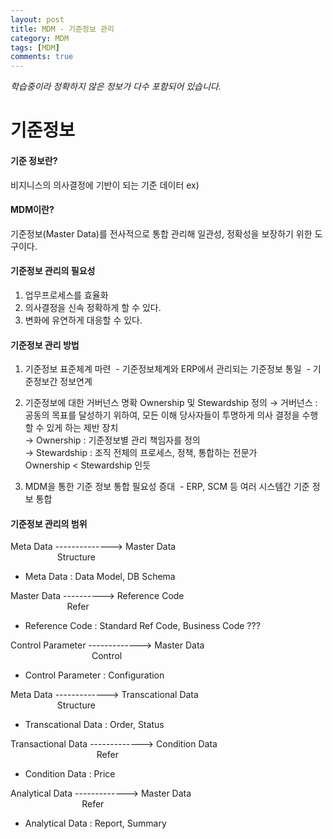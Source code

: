 ```yaml
---
layout: post
title: MDM - 기준정보 관리
category: MDM
tags: [MDM]
comments: true
---
```

*학습중이라 정확하지 않은 정보가 다수 포함되어 있습니다.*


# 기준정보
#### 기준 정보란?
비지니스의 의사결정에 기반이 되는 기준 데이터
ex)

#### MDM이란?
기준정보(Master Data)를 전사적으로 통합 관리해 일관성, 정확성을 보장하기 위한 도구이다.

#### 기준정보 관리의 필요성
1. 업무프로세스를 효율화
2. 의사결정을 신속 정확하게 할 수 있다.
3. 변화에 유연하게 대응할 수 있다.


#### 기준정보 관리 방법
1. 기준정보 표준체계 마련
&nbsp;- 기준정보체계와 ERP에서 관리되는 기준정보 통일
&nbsp;- 기준정보간 정보연계

2. 기준정보에 대한 거버넌스 명확
  Ownership 및 Stewardship 정의
  → 거버넌스 : 공동의 목표를 달성하기 위하여, 모든 이해 당사자들이 투명하게 의사 결정을 수행할 수 있게 하는 제반 장치  
  → Ownership : 기준정보별 관리 책임자를 정의  
  → Stewardship : 조직 전체의 프로세스, 정책, 통합하는 전문가  
  Ownership < Stewardship 인듯  

3. MDM을 통한 기준 정보 통합 필요성 증대
&nbsp;- ERP, SCM 등 여러 시스템간 기준 정보 통합


#### 기준정보 관리의 범위
Meta Data --------------> Master Data  
&nbsp;&nbsp;&nbsp;&nbsp;&nbsp;&nbsp;&nbsp;&nbsp;&nbsp;&nbsp;&nbsp;&nbsp;&nbsp;&nbsp;&nbsp;&nbsp;&nbsp;&nbsp;&nbsp;Structure
* Meta Data : Data Model, DB Schema

Master Data ----------> Reference Code  
&nbsp;&nbsp;&nbsp;&nbsp;&nbsp;&nbsp;&nbsp;&nbsp;&nbsp;&nbsp;&nbsp;&nbsp;&nbsp;&nbsp;&nbsp;&nbsp;&nbsp;&nbsp;&nbsp;&nbsp;&nbsp;&nbsp;&nbsp;Refer
* Reference Code : Standard Ref Code,   Business Code ???

Control Parameter -------------> Master Data  
&nbsp;&nbsp;&nbsp;&nbsp;&nbsp;&nbsp;&nbsp;&nbsp;&nbsp;&nbsp;&nbsp;&nbsp;&nbsp;&nbsp;&nbsp;&nbsp;&nbsp;&nbsp;&nbsp;&nbsp;&nbsp;&nbsp;&nbsp;&nbsp;&nbsp;&nbsp;&nbsp;&nbsp;&nbsp;&nbsp;&nbsp;&nbsp;&nbsp;Control
* Control Parameter : Configuration  

Meta Data -------------> Transcational Data  
&nbsp;&nbsp;&nbsp;&nbsp;&nbsp;&nbsp;&nbsp;&nbsp;&nbsp;&nbsp;&nbsp;&nbsp;&nbsp;&nbsp;&nbsp;&nbsp;&nbsp;&nbsp;&nbsp;Structure  

* Transcational Data : Order, Status  


Transactional Data -------------> Condition   Data  
&nbsp;&nbsp;&nbsp;&nbsp;&nbsp;&nbsp;&nbsp;&nbsp;&nbsp;&nbsp;&nbsp;&nbsp;&nbsp;&nbsp;&nbsp;&nbsp;&nbsp;&nbsp;&nbsp;&nbsp;&nbsp;&nbsp;&nbsp;&nbsp;&nbsp;&nbsp;&nbsp;&nbsp;&nbsp;&nbsp;&nbsp;&nbsp;&nbsp;&nbsp; Refer  
* Condition Data : Price  

Analytical Data -------------> Master Data  
&nbsp;&nbsp;&nbsp;&nbsp;&nbsp;&nbsp;&nbsp;&nbsp;&nbsp;&nbsp;&nbsp;&nbsp;&nbsp;&nbsp;&nbsp;&nbsp;&nbsp;&nbsp;&nbsp;&nbsp;&nbsp;&nbsp;&nbsp;&nbsp;&nbsp;&nbsp;&nbsp;&nbsp;&nbsp;Refer  
* Analytical Data : Report, Summary  
